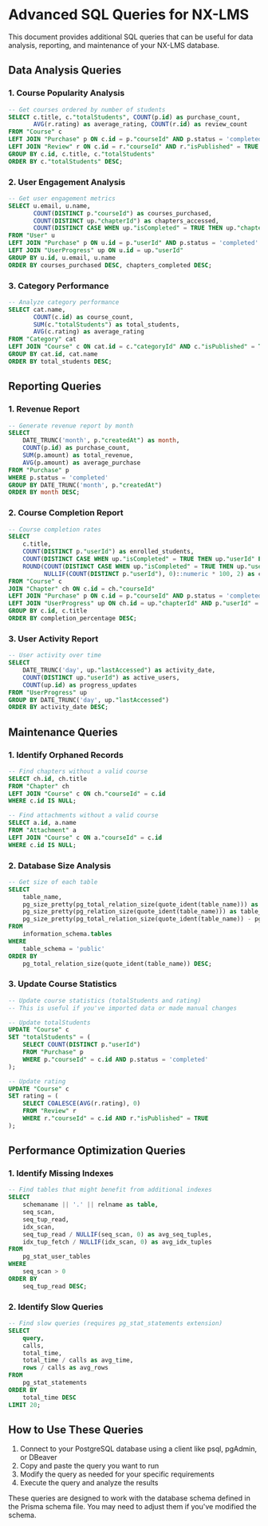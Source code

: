 # Advanced SQL Queries for NX-LMS

This document provides additional SQL queries that can be useful for data analysis, reporting, and maintenance of your NX-LMS database.

## Data Analysis Queries

### 1. Course Popularity Analysis

```sql
-- Get courses ordered by number of students
SELECT c.title, c."totalStudents", COUNT(p.id) as purchase_count, 
       AVG(r.rating) as average_rating, COUNT(r.id) as review_count
FROM "Course" c
LEFT JOIN "Purchase" p ON c.id = p."courseId" AND p.status = 'completed'
LEFT JOIN "Review" r ON c.id = r."courseId" AND r."isPublished" = TRUE
GROUP BY c.id, c.title, c."totalStudents"
ORDER BY c."totalStudents" DESC;
```

### 2. User Engagement Analysis

```sql
-- Get user engagement metrics
SELECT u.email, u.name, 
       COUNT(DISTINCT p."courseId") as courses_purchased,
       COUNT(DISTINCT up."chapterId") as chapters_accessed,
       COUNT(DISTINCT CASE WHEN up."isCompleted" = TRUE THEN up."chapterId" END) as chapters_completed
FROM "User" u
LEFT JOIN "Purchase" p ON u.id = p."userId" AND p.status = 'completed'
LEFT JOIN "UserProgress" up ON u.id = up."userId"
GROUP BY u.id, u.email, u.name
ORDER BY courses_purchased DESC, chapters_completed DESC;
```

### 3. Category Performance

```sql
-- Analyze category performance
SELECT cat.name, 
       COUNT(c.id) as course_count, 
       SUM(c."totalStudents") as total_students,
       AVG(c.rating) as average_rating
FROM "Category" cat
LEFT JOIN "Course" c ON cat.id = c."categoryId" AND c."isPublished" = TRUE
GROUP BY cat.id, cat.name
ORDER BY total_students DESC;
```

## Reporting Queries

### 1. Revenue Report

```sql
-- Generate revenue report by month
SELECT 
    DATE_TRUNC('month', p."createdAt") as month,
    COUNT(p.id) as purchase_count,
    SUM(p.amount) as total_revenue,
    AVG(p.amount) as average_purchase
FROM "Purchase" p
WHERE p.status = 'completed'
GROUP BY DATE_TRUNC('month', p."createdAt")
ORDER BY month DESC;
```

### 2. Course Completion Report

```sql
-- Course completion rates
SELECT 
    c.title,
    COUNT(DISTINCT p."userId") as enrolled_students,
    COUNT(DISTINCT CASE WHEN up."isCompleted" = TRUE THEN up."userId" END) as completed_students,
    ROUND(COUNT(DISTINCT CASE WHEN up."isCompleted" = TRUE THEN up."userId" END)::numeric / 
          NULLIF(COUNT(DISTINCT p."userId"), 0)::numeric * 100, 2) as completion_percentage
FROM "Course" c
JOIN "Chapter" ch ON c.id = ch."courseId"
LEFT JOIN "Purchase" p ON c.id = p."courseId" AND p.status = 'completed'
LEFT JOIN "UserProgress" up ON ch.id = up."chapterId" AND p."userId" = up."userId"
GROUP BY c.id, c.title
ORDER BY completion_percentage DESC;
```

### 3. User Activity Report

```sql
-- User activity over time
SELECT 
    DATE_TRUNC('day', up."lastAccessed") as activity_date,
    COUNT(DISTINCT up."userId") as active_users,
    COUNT(up.id) as progress_updates
FROM "UserProgress" up
GROUP BY DATE_TRUNC('day', up."lastAccessed")
ORDER BY activity_date DESC;
```

## Maintenance Queries

### 1. Identify Orphaned Records

```sql
-- Find chapters without a valid course
SELECT ch.id, ch.title
FROM "Chapter" ch
LEFT JOIN "Course" c ON ch."courseId" = c.id
WHERE c.id IS NULL;

-- Find attachments without a valid course
SELECT a.id, a.name
FROM "Attachment" a
LEFT JOIN "Course" c ON a."courseId" = c.id
WHERE c.id IS NULL;
```

### 2. Database Size Analysis

```sql
-- Get size of each table
SELECT
    table_name,
    pg_size_pretty(pg_total_relation_size(quote_ident(table_name))) as total_size,
    pg_size_pretty(pg_relation_size(quote_ident(table_name))) as table_size,
    pg_size_pretty(pg_total_relation_size(quote_ident(table_name)) - pg_relation_size(quote_ident(table_name))) as index_size
FROM
    information_schema.tables
WHERE
    table_schema = 'public'
ORDER BY
    pg_total_relation_size(quote_ident(table_name)) DESC;
```

### 3. Update Course Statistics

```sql
-- Update course statistics (totalStudents and rating)
-- This is useful if you've imported data or made manual changes

-- Update totalStudents
UPDATE "Course" c
SET "totalStudents" = (
    SELECT COUNT(DISTINCT p."userId")
    FROM "Purchase" p
    WHERE p."courseId" = c.id AND p.status = 'completed'
);

-- Update rating
UPDATE "Course" c
SET rating = (
    SELECT COALESCE(AVG(r.rating), 0)
    FROM "Review" r
    WHERE r."courseId" = c.id AND r."isPublished" = TRUE
);
```

## Performance Optimization Queries

### 1. Identify Missing Indexes

```sql
-- Find tables that might benefit from additional indexes
SELECT
    schemaname || '.' || relname as table,
    seq_scan,
    seq_tup_read,
    idx_scan,
    seq_tup_read / NULLIF(seq_scan, 0) as avg_seq_tuples,
    idx_tup_fetch / NULLIF(idx_scan, 0) as avg_idx_tuples
FROM
    pg_stat_user_tables
WHERE
    seq_scan > 0
ORDER BY
    seq_tup_read DESC;
```

### 2. Identify Slow Queries

```sql
-- Find slow queries (requires pg_stat_statements extension)
SELECT
    query,
    calls,
    total_time,
    total_time / calls as avg_time,
    rows / calls as avg_rows
FROM
    pg_stat_statements
ORDER BY
    total_time DESC
LIMIT 20;
```

## How to Use These Queries

1. Connect to your PostgreSQL database using a client like psql, pgAdmin, or DBeaver
2. Copy and paste the query you want to run
3. Modify the query as needed for your specific requirements
4. Execute the query and analyze the results

These queries are designed to work with the database schema defined in the Prisma schema file. You may need to adjust them if you've modified the schema.
